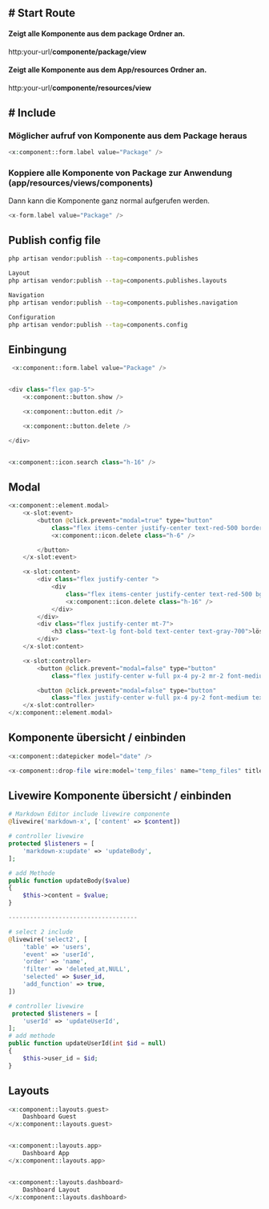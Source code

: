 ## # Start Route

#### Zeigt alle Komponente aus dem package Ordner an.

http:your-url/**componente/package/view**

#### Zeigt alle Komponente aus dem App/resources Ordner an.

http:your-url/**componente/resources/view**

## # Include

### Möglicher aufruf von Komponente aus dem Package heraus

```php
<x:component::form.label value="Package" />
```

### Koppiere alle Komponente von Package zur Anwendung (app/resources/views/components)

Dann kann die Komponente ganz normal aufgerufen werden.

```php
<x-form.label value="Package" />
```

## Publish config file

```bash
php artisan vendor:publish --tag=components.publishes

Layout
php artisan vendor:publish --tag=components.publishes.layouts

Navigation
php artisan vendor:publish --tag=components.publishes.navigation

Configuration
php artisan vendor:publish --tag=components.config
```

## Einbingung

```php
 <x:component::form.label value="Package" />


<div class="flex gap-5">
    <x:component::button.show />

    <x:component::button.edit />

    <x:component::button.delete />

</div>


<x:component::icon.search class="h-16" />
```

## Modal

```php
<x:component::element.modal>
    <x-slot:event>
        <button @click.prevent="modal=true" type="button"
            class="flex items-center justify-center text-red-500 border-2 border-red-500 rounded-md shadow-sm hover:text-white w-9 h-9 hover:bg-red-600 default-transition">
            <x:component::icon.delete class="h-6" />

        </button>
    </x-slot:event>

    <x-slot:content>
        <div class="flex justify-center ">
            <div
                class="flex items-center justify-center text-red-500 bg-red-200 rounded-full shadow-sm w-28 h-28">
                <x:component::icon.delete class="h-16" />
            </div>
        </div>
        <div class="flex justify-center mt-7">
            <h3 class="text-lg font-bold text-center text-gray-700">löschen? </h3>
        </div>
    </x-slot:content>

    <x-slot:controller>
        <button @click.prevent="modal=false" type="button"
            class="flex justify-center w-full px-4 py-2 mr-2 font-medium text-center text-white bg-gray-300 border border-transparent rounded-md shadow-sm hover:bg-gray-400 focus:outline-none focus:ring-2 focus:ring-offset-2 focus:ring-gray-500">Abbrechen</button>

        <button @click.prevent="modal=false" type="button"
            class="flex justify-center w-full px-4 py-2 font-medium text-center text-white bg-red-500 border border-transparent rounded-md shadow-sm hover:bg-red-600 focus:outline-none focus:ring-2 focus:ring-offset-2 focus:ring-red-500">löschen</button>
    </x-slot:controller>
</x:component::element.modal>
```

## Komponente übersicht / einbinden

```php
<x:component::datepicker model="date" />

<x-component::drop-file wire:model='temp_files' name="temp_files" title="jpg, png, pdf, docx (MAX. 10Mb)" />

```

## Livewire Komponente übersicht / einbinden

```php
# Markdown Editor include livewire componente
@livewire('markdown-x', ['content' => $content])

# controller livewire
protected $listeners = [
    'markdown-x:update' => 'updateBody',
];

# add Methode
public function updateBody($value)
{
    $this->content = $value;
}

------------------------------------

# select 2 include
@livewire('select2', [
    'table' => 'users',
    'event' => 'userId',
    'order' => 'name',
    'filter' => 'deleted_at,NULL',
    'selected' => $user_id,
    'add_function' => true,
])

# controller livewire
 protected $listeners = [
    'userId' => 'updateUserId',
];
# add methode
public function updateUserId(int $id = null)
{
    $this->user_id = $id;
}

```

## Layouts

```php
<x:component::layouts.guest>
    Dashboard Guest
</x:component::layouts.guest>


<x:component::layouts.app>
    Dashboard App
</x:component::layouts.app>


<x:component::layouts.dashboard>
    Dashboard Layout
</x:component::layouts.dashboard>
```
